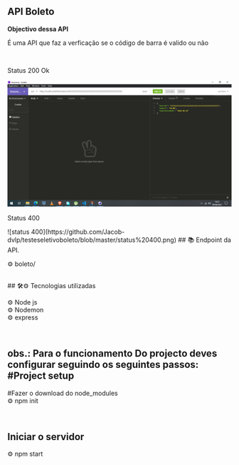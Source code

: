 ## API Boleto


<b>Objectivo dessa API </b>   

<p> É uma API que faz a verficação se o código de barra é valido ou não </p>

<br>

<p> Status 200 Ok </p>
 
 ![status 200Ok](https://github.com/Jacob-dvlp/testeseletivoboleto/blob/master/status%20200.png)

 <p> Status 400 </p>
 ![status 400](https://github.com/Jacob-dvlp/testeseletivoboleto/blob/master/status%20400.png)
## 📚 Endpoint da API.

 ⚙ boleto/ <br>
 
<br>
## 🛠⚙ Tecnologias utilizadas
 
⚙ Node js <br>
⚙ Nodemon <br>
⚙ express  <br>

<br>

 ## obs.: Para o funcionamento Do projecto deves configurar seguindo os seguintes passos: #Project setup

 #Fazer o download do node_modules <br>
 ⚙ npm init <br>

<br>

## Iniciar o servidor
⚙ npm start  <br>
 
 
 


 
